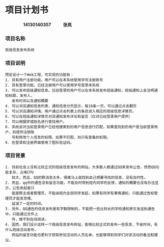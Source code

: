 # **项目计划书** 
                **14130140357**          **张岚**
### **项目名称**
    班级信息发布系统
  
### **项目说明**  
    预定设计一个Web工程，可实现的功能有：
    1. 具有用户注册功能。用户可以在本系统使用学号注册账号  
    2. 具有登录功能。已经注册用户可以使用学号登录本系统  
    3. 可以发布班级通知信息。已经登录的用户可以在本系统发布班级通知，班级通知上会注明通知标题，发布人，  
       发布时间以及通知概要  
    4. 可以浏览通知信息列表，通知信息分页显示，每10条一页，可以通过点击翻页  
    5. 可以浏览通知详情。用户通过点击列表上的条目进入相应的班级信息详情页。  
    6. 可以在班级通知详情页对该通知发布评论和留言（仅对已经登录用户提供）  
    7. 可以根据学或姓名进行查找用户。  
    8. 系统会对当前登录用户已经他搜索到的用户信息进行匹配，如果查找到的用户是当前登录用户，则提供注销账  
       号和修改个人信息的权限，如果不匹配，则只有查看的权限。   
    9. 在登录和注册界面使用了图形验证码。  
  
### **项目背景**   
    1. 目前社会上没有比较正式的班级信息发布的网站，大多数人都通过QQ来发布公告，然而QQ功能复杂，占用CPU  
       较大，而且，QQ的群消息太多，很难马上就找到自己想要寻找的信息，没有及时性。 
    2. 而且，qq中的通告没有留言功能，不能及时得到班内同学的反馈，通知的概要也没有办法显示，公告发起者只  
       能是群主或者管理员，不能由班内全部同学发起，如果有同学有事情通知，只能通过告知管理员才能发贡嘎，  
       延误了一定的时间。  
    3. 另外，QQ通告的信息发布是有字数限制的，不能把一些比较长的学校通知原文发送到通告中，只能通过文件上  
       传，做不到在线阅读。  
    4. 因而，我们设计这样一个班级信息发布网站，能够比较正式的发布一些信息，节省时间，有什么班级活动发布，  
       网站的留言功能也更利于获取参加活动的人员名单，也能够得到同学们对该活动的看法和建议。  
